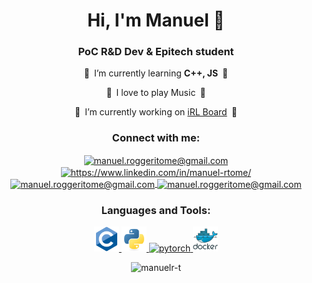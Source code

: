 <h1 align="center">Hi, I'm Manuel 👋</h1>
<h3 align="center">PoC R&D Dev & Epitech student</h3>
<p align="center">🌱&ensp;I’m currently learning <b>C++, JS</b>&ensp;🌱</p>
<p align="center">🎵&ensp;I love to play Music&ensp;🎵</p>
<p align="center">🔭&ensp;I’m currently working on <a href="https://github.com/PoCInnovation/iRL-Board">iRL Board</a>&ensp;🔭</p>
<h3 align="center">Connect with me:</h3>
<p align="center">
  <a href="mailto:manuel.roggeritome@gmail.com" target="blank">
    <img align="center" src="https://mailmeteor.com/logos/assets/PNG/Gmail_Logo_256px.png" alt="manuel.roggeritome@gmail.com" height="30" width="40" />
  </a>
  <a href="https://www.linkedin.com/in/manuel-rtome/" target="blank">
    <img align="center" src="https://raw.githubusercontent.com/rahuldkjain/github-profile-readme-generator/master/src/images/icons/Social/linked-in-alt.svg" alt="https://www.linkedin.com/in/manuel-rtome/" height="30" width="40" />
  </a>
  <a href="https://discord.com/users/973609623779172402" target="blank">
    <img align="center" src="https://assets-global.website-files.com/6257adef93867e50d84d30e2/636e0a69f118df70ad7828d4_icon_clyde_blurple_RGB.svg" alt="manuel.roggeritome@gmail.com" height="30" width="40" />
  </a>
  <a href="https://gitlab.com/manueltome" target="blank">
    <img align="center" src="https://about.gitlab.com/images/press/logo/png/gitlab-logo-500.png" alt="manuel.roggeritome@gmail.com" height="40" width="40" />
  </a>
</p>

<h3 align="center">Languages and Tools:</h3>
<p align="center">
  <a href="https://www.cprogramming.com/" target="_blank" rel="noreferrer">
    <img src="https://raw.githubusercontent.com/devicons/devicon/master/icons/c/c-original.svg" alt="c" width="40" height="40"/>
  </a>
  <a href="https://www.python.org" target="_blank" rel="noreferrer">
    <img src="https://raw.githubusercontent.com/devicons/devicon/master/icons/python/python-original.svg" alt="python" width="40" height="40"/>
  </a>
    <a href="https://pytorch.org/" target="_blank" rel="noreferrer">
    <img src="https://www.vectorlogo.zone/logos/pytorch/pytorch-icon.svg" alt="pytorch" width="40" height="40"/>
  </a>
  <a href="https://www.docker.com/" target="_blank" rel="noreferrer"> 
    <img src="https://raw.githubusercontent.com/devicons/devicon/master/icons/docker/docker-original-wordmark.svg" alt="docker" width="40" height="40"/>
  </a>
</p>
<p align="center">
  <img src="https://streak-stats.demolab.com?user=ManuelR-T&theme=dark&hide_border=true&border_radius=10&background=0D1117" alt="manuelr-t"/>
</p>
